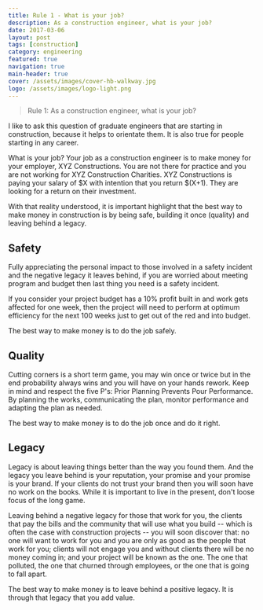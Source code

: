 ```yaml
---
title: Rule 1 - What is your job?
description: As a construction engineer, what is your job?
date: 2017-03-06
layout: post
tags: [construction]
category: engineering
featured: true
navigation: true
main-header: true
cover: /assets/images/cover-hb-walkway.jpg
logo: /assets/images/logo-light.png
---
```


> Rule 1: As a construction engineer, what is your job?

I like to ask this question of graduate engineers that are starting in construction, because it helps to orientate them. It is also true for people starting in any career.

What is your job? Your job as a construction engineer is to make money for your employer, XYZ Constructions. You are not there for practice and you are not working for XYZ Construction Charities. XYZ Constructions is paying your salary of $X with intention that you return $(X+1). They are looking for a return on their investment.

With that reality understood, it is important highlight that the best way to make money in construction is by being safe, building it once (quality) and leaving behind a legacy.

## Safety

Fully appreciating the personal impact to those involved in a safety incident and the negative legacy it leaves behind, if you are worried about meeting program and budget then last thing you need is a safety incident.

If you consider your project budget has a 10% profit built in and work gets affected for one week, then the project will need to perform at optimum efficiency for the next 100 weeks just to get out of the red and into budget.

The best way to make money is to do the job safely.

## Quality

Cutting corners is a short term game, you may win once or twice but in the end probability always wins and you will have on your hands rework. Keep in mind and respect the five P's: Prior Planning Prevents Pour Performance. By planning the works, communicating the plan, monitor performance and adapting the plan as needed.

The best way to make money is to do the job once and do it right.

## Legacy

Legacy is about leaving things better than the way you found them. And the legacy you leave behind is your reputation, your promise and your promise is your brand. If your clients do not trust your brand then you will soon have no work on the books. While it is important to live in the present, don't loose focus of the long game.

Leaving behind a negative legacy for those that work for you, the clients that pay the bills and the community that will use what you build -- which is often the case with construction projects -- you will soon discover that: no one will want to work for you and you are only as good as the people that work for you; clients will not engage you and without clients there will be no money coming in; and your project will be known as the one. The one that polluted, the one that churned through employees, or the one that is going to fall apart.

The best way to make money is to leave behind a positive legacy. It is through that legacy that you add value.